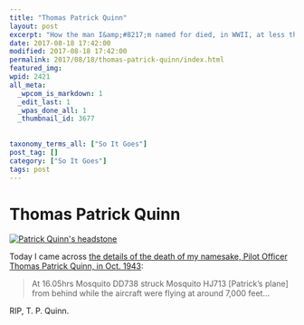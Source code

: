 ```yaml
---
title: "Thomas Patrick Quinn"
layout: post
excerpt: "How the man I&amp;#8217;m named for died, in WWII, at less than half my age."
date: 2017-08-18 17:42:00
modified: 2017-08-18 17:42:00
permalink: 2017/08/18/thomas-patrick-quinn/index.html
featured_img: 
wpid: 2421
all_meta: 
  _wpcom_is_markdown: 1
  _edit_last: 1
  _wpas_done_all: 1
  _thumbnail_id: 3677
  
  
taxonomy_terms_all: ["So It Goes"]
post_tag: []
category: ["So It Goes"]
tags: post
---
```


# Thomas Patrick Quinn

[![Patrick Quinn's headstone](http://www.yorkshire-aircraft.co.uk/aircraft/yorkshire/york43/tpquinn2.jpg)](http://www.yorkshire-aircraft.co.uk/aircraft/yorkshire/york43/hj713.html)

Today I came across [the details of the death of my namesake, Pilot Officer Thomas Patrick Quinn, in Oct. 1943](http://www.yorkshire-aircraft.co.uk/aircraft/yorkshire/york43/hj713.html):

> At 16.05hrs Mosquito DD738 struck Mosquito HJ713 \[Patrick’s plane\] from behind while the aircraft were flying at around 7,000 feet…

RIP, T. P. Quinn.

<span style="border-radius: 2px; text-indent: 20px; width: auto; padding: 0px 4px 0px 0px; text-align: center; font: bold 11px/20px 'Helvetica Neue',Helvetica,sans-serif; color: #ffffff; background: #bd081c no-repeat scroll 3px 50% / 14px 14px; position: absolute; opacity: 1; z-index: 8675309; display: none; cursor: pointer; top: 44px; left: 1073px;">Save</span>

<span style="border-radius: 2px; text-indent: 20px; width: auto; padding: 0px 4px 0px 0px; text-align: center; font: bold 11px/20px 'Helvetica Neue',Helvetica,sans-serif; color: #ffffff; background: #bd081c  no-repeat scroll 3px 50% / 14px 14px; position: absolute; opacity: 1; z-index: 8675309; display: none; cursor: pointer; top: 44px; left: 1065px;">Save</span>